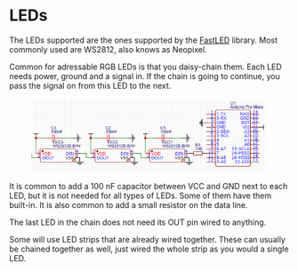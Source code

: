 # LEDs

The LEDs supported are the ones supported by the [FastLED](https://github.com/FastLED/FastLED) library. Most commonly used are WS2812, also knows as Neopixel.&#x20;

Common for adressable RGB LEDs is that you daisy-chain them. Each LED needs power, ground and a signal in. If the chain is going to continue, you pass the signal on from this LED to the next.

<figure><img src="../.gitbook/assets/image (8).png" alt=""><figcaption></figcaption></figure>

It is common to add a 100 nF capacitor between VCC and GND next to each LED, but it is not needed for all types of LEDs. Some of them have them built-in. It is also common to add a small resistor on the data line.&#x20;

The last LED in the chain does not need its OUT pin wired to anything.

Some will use LED strips that are already wired together. These can usually be chained together as well, just wired the whole strip as you would a single LED.&#x20;
